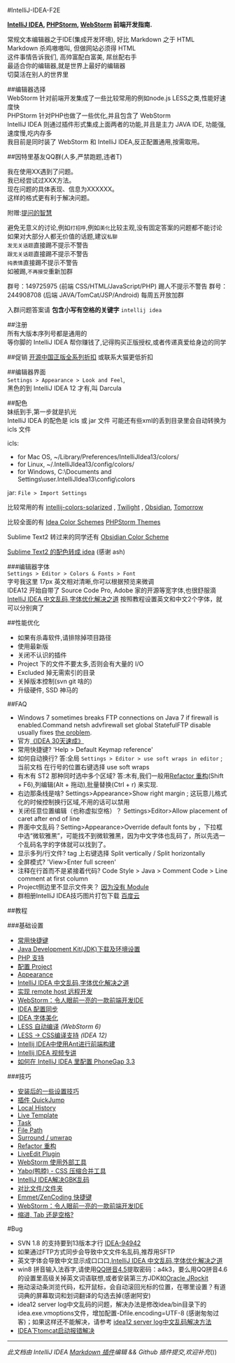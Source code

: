 #IntelliJ-IDEA-F2E
  
**[IntelliJ IDEA](http://www.jetbrains.com/idea), [PHPStorm](http://www.jetbrains.com/phpstorm), [WebStorm](http://www.jetbrains.com/webstorm) 前端开发指南.**  
  
常规文本编辑器之于IDE(集成开发环境), 好比 Markdown 之于 HTML  
Markdown 杀鸡嗷嗷叫, 但做网站必须得 HTML  
这件事情告诉我们, 高帅富配白富美, 屌丝配右手  
最适合你的编辑器,就是世界上最好的编辑器  
切莫活在别人的世界里  
  
##编辑器选择  
WebStorm 针对前端开发集成了一些比较常用的例如node.js LESS之类,性能好速度快  
PHPStorm 针对PHP也做了一些优化,并且包含了 WebStorm  
IntelliJ IDEA 则通过插件形式集成上面两者的功能,并且是主力 JAVA IDE, 功能强,速度慢,吃内存多  
我目前是同时装了 WebStorm 和 IntelliJ IDEA,反正配置通用,按需取用。  
  
##因特里基友QQ群(人多,严禁跑题,违者T)  
  
我在使用XX遇到了问题。  
我已经尝试过XXX方法。  
现在问题的具体表现、信息为XXXXXX。  
这样的格式更有利于解决问题。  
  
附赠:[提问的智慧](http://www.wapm.cn/smart-questions/smart-questions-zh.html)  
  
避免无意义的讨论,例如`打招呼`,例如`美化`比较主观,没有固定答案的问题都不能讨论  
如果对大部分人都无价值的话题,建议`私聊`  
`发无关话题`直接踢不提示不警告  
`跟无关话题`直接踢不提示不警告  
`纯表情`直接踢不提示不警告  
如被踢,`不再接受`重新加群  


群号：149725975 (前端 CSS/HTML/JavaScript/PHP) 踢人不提示不警告
群号：244908708 (后端 JAVA/TomCat/JSP/Android) 每周五开放加群
  
入群问题答案请 **包含小写有空格的关键字** `intellij idea`  
  
  
##注册  
所有大版本序列号都是通用的  
等你脚的 IntelliJ IDEA 帮你赚钱了,记得购买正版授权,或者传递真爱给身边的同学  
  
##促销
[开源中国正版全系列折扣](http://www.oschina.net/shop/jetbrains)
或联系大猫更低折扣
  
##编辑器界面  
`Settings > Appearance > Look and Feel`,  
黑色的到 IntelliJ IDEA 12 才有,叫 Darcula  
  
##配色  
妹纸到手,第一步就是扒光  
IntelliJ IDEA 的配色是 icls 或 jar 文件
可能还有些xml的丢到目录里会自动转换为 icls 文件
  
icls:
  
* for Mac OS, ~/Library/Preferences/IntelliJIdea13/colors/
* for Linux, ~/.IntelliJIdea13/config/colors/
* for Windows, C:\Documents and Settings\user\.IntelliJIdea13\config\colors
  
jar: `File > Import Settings`  
  
比较常用的有 [intellij-colors-solarized](https://github.com/jkaving/intellij-colors-solarized) , [Twilight](https://github.com/eed3si9n/color-themes/tree/master/IntelliJ-IDEA/Twilight) , [Obsidian](https://github.com/mekwall/obsidian-color-scheme 'A dark color scheme for code editors and highlighters'), [Tomorrow](https://github.com/chriskempson/tomorrow-theme/tree/master/Jetbrains)
  
比较全面的有 [Idea Color Schemes](http://ideacolorschemes.com/) [PHPStorm Themes](http://www.phpstorm-themes.com/)  
  
Sublime Text2 转过来的同学还有 [Obsidian Color Scheme](https://github.com/mekwall/obsidian-color-scheme)  
  
[Sublime Text2 的配色转成 idea](https://github.com/JetBrains/colorSchemeTool) (感谢 ash)  
  
###编辑器字体  
`Settings > Editor > Colors & Fonts > Font`  
字号我这里 17px 英文相对清晰,你可以根据预览来微调  
IDEA12 开始自带了 Source Code Pro, Adobe 家的开源等宽字体,也很舒服滴  
[IntelliJ IDEA 中文乱码,字体优化解决之道](http://bigc.at/intellij-idea-font-famliy.orz) 按照教程设置英文和中文2个字体，就可以分别爽了  
  
##性能优化
* 如果有杀毒软件,请排除掉项目路径
* 使用最新版  
* 关闭不认识的插件  
* Project 下的文件不要太多,否则会有大量的 I/O  
* Excluded 掉无需索引的目录  
* 关掉版本控制(svn git 啥的)  
* 升级硬件, SSD 神马的  
  
  
##FAQ  
  
* Windows 7 sometimes breaks FTP connections on Java 7 if firewall is enabled.Command netsh advfirewall set global StatefulFTP disable usually fixes [the problem](http://youtrack.jetbrains.com/issue/WI-17206).  
* 官方[《IDEA 30天速成》](http://blogs.jetbrains.com/idea/tag/30-days-guide/)  
* 常用快捷键? 'Help > Default Keymap reference'  
* 如何自动换行? 答:全局 `Settings > Editor > use soft wraps in editor` ; 当前文档 在行号的位置右键选择 use soft wraps  
* 有木有 ST2 那种同时选中多个区域? 答:木有,我们一般用[Refactor 重构](http://bigc.at/intellij-idea-refactor.orz)(Shift + F6),列编辑(Alt + 拖动),批量替换(Ctrl + r) 来实现.  
* 右边那条线是啥? Settings>Appearance>Show right margin ; 这玩意儿格式化的时候控制换行区域,不用的话可以禁用  
* 关闭任意位置编辑（也称虚拟空格）？ Settings>Editor>Allow placement of caret after end of line  
* 界面中文乱码？Setting>Appearance>Override default fonts by ，下拉框中选“微软雅黑”，可能找不到微软雅黑，因为中文字体也乱码了，所以先选一个乱码名字的字体就可以找到了。  
* 显示多列/行文件? tag 上右键选择 Split vertically / Split horizontally  
* 全屏模式? 'View>Enter full screen'  
* 注释在行首而不是紧接着代码? Code Style > Java > Comment Code > Line comment at first column  
* Project侧边里不显示文件夹？ [因为没有 Module ](http://stackoverflow.com/questions/1147336/how-to-get-intellij-idea-to-display-directories)  
* 群相册IntelliJ IDEA技巧图片打包下载 [百度云](http://pan.baidu.com/s/1nt9GmdN)  
  

##教程  
  
###基础设置  
* [常用快捷键](http://note.youdao.com/share/?id=973d61880d78c34797a978afc5bc8846&type=note)  
* [Java Development Kit(JDK)下载及环境设置](http://willerce.com/post/jdk)  
* [PHP 支持](http://bigc.at/intellij-idea-php.orz)  
* [配置 Project](http://bigc.at/intellij-idea-project.orz)  
* [Appearance](http://bigc.at/intellij-idea-appearance.orz)  
* [IntelliJ IDEA 中文乱码,字体优化解决之道](http://bigc.at/intellij-idea-font-famliy.orz)  
* [实现 remote host 远程开发](http://www.cssha.com/webstorm-phpstorm-remote-host)  
* [WebStorm：令人眼前一亮的一款前端开发IDE](http://www.cssha.com/webstorm)  
* [IDEA 配置同步](http://willerce.com/post/intellij-idea-config-sync)  
* [IDEA 字体美化](http://willerce.com/post/intellij-ide-fontconfig)  
* [LESS 自动编译](http://www.screenr.com/yn47) *(WebStorm 6)*  
* [LESS -> CSS编译支持](https://github.com/damao/Intellij-IDEA-F2E/wiki/Compile-Less-to-CSS-with--IntelliJ-IDEA) *(IDEA 12)*  
* [Intellij IDEA中使用Ant进行前端构建](http://www.cssha.com/intellij-idea-ant)  
* [Intellij IDEA 视频专讲](http://www.youmeek.com/category/software-system/my-intellij-idea/)  
* [如何在 IntelliJ IDEA 里配置 PhoneGap 3.3](http://bigc.at/phonegap-with-intellij-idea.orz)  
  
###技巧  
  
* [安装后的一些设置技巧](http://www.cnblogs.com/sky100/archive/2009/01/22/1379949.html)  
* [插件 QuickJump](http://bigc.at/intellij-idea-quickjump.orz)  
* [Local History](http://bigc.at/intellij-idea-local-history.orz)  
* [Live Template](http://bigc.at/intellij-idea-live-template.orz)  
* [Task](http://bigc.at/intellij-idea-task.orz)  
* [File Path](http://bigc.at/intellij-idea-file-path.orz)  
* [Surround / unwrap](http://bigc.at/intellij-idea-surround-unwrap.orz)  
* [Refactor 重构](http://bigc.at/intellij-idea-refactor.orz)  
* [LiveEdit Plugin](http://bigc.at/intellij-idea-liveedit-plugin.orz)  
* [WebStorm 使用外部工具](http://willerce.com/post/intellij-external-tools)  
* [Yabo(鸭脖) - CSS 压缩合并工具](http://bigc.at/yabo.orz)  
* [IntelliJ IDEA解决GBK乱码](http://nornor.net/Intellij-IDEA-gbk-fix.htm)  
* [对比文件/文件夹](http://blog.jetbrains.com/webide/2013/02/comparing-files-and-folders-within-your-ide/)  
* [Emmet/ZenCoding 快捷键](http://docs.emmet.io/cheat-sheet/)  
* [WebStorm：令人眼前一亮的一款前端开发IDE](http://www.cssha.com/webstorm)  
* [缩进, Tab 还是空格?](http://bigc.at/tabs-vs-spaces.orz)  
  
#Bug  
  
* SVN 1.8 的支持要到13版本才行 [IDEA-94942](http://youtrack.jetbrains.com/issue/IDEA-94942)  
* 如果通过FTP方式同步会导致中文文件名乱码,推荐用SFTP  
* 英文字体会导致中文显示成口口口,[IntelliJ IDEA 中文乱码,字体优化解决之道](http://bigc.at/intellij-idea-font-famliy.orz)  
* win8 拼音输入法吞字,请使用[QQ拼音4.5](http://pan.baidu.com/s/1vL2sn)提取密码：a4k3，要么用QQ拼音4.6的设置里高级关掉英文词语联想,或者安装第三方JDK如[Oracle JRockit](http://www.oracle.com/technology/products/jrockit)  
* 拖动滚动条浏览代码，松开鼠标，会自动滚回光标的位置，在哪里设置？有道词典的屏幕取词和划词翻译的勾选去掉(感谢阿安)  
* idea12 server log中文乱码的问题，解决办法是修改idea/bin目录下的idea.exe.vmoptions文件，增加配置-Dfile.encoding=UTF-8 (感谢匆匆过客)；如果这样还不能解决，请参考 [idea12 server log中文乱码解决方法](http://www.kafeitu.me/tools/2013/03/26/intellij-deal-chinese-disorderly-code.html)  
* [IDEA下tomcat启动报错解决](https://github.com/Damao/Intellij-IDEA-F2E/wiki/IDEA-%E4%B8%8B%E5%90%AF%E5%8A%A8tomcat%E6%8A%A5%E9%94%99)  
  
---  
  
*此文档由 IntelliJ IDEA [Markdown 插件](https://github.com/nicoulaj/idea-markdown)编辑 && Github 插件提交,欢迎补充*())  
